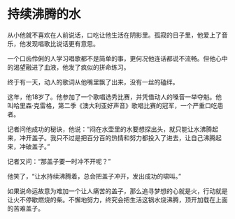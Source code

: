 # 持续沸腾的水

从小他就不喜欢在人前说话，口吃让他生活在阴影里。孤寂的日子里，他爱上了音乐，他发现唱歌比说话更有意思。 

一个口齿伶俐的人学习唱歌都不是简单的事，更何况他连话都说不流畅。但他心中的渴望融进了血液，他发了疯似的拼命练习。 

终于有一天，动人的歌词从他嘴里飘了出来，没有一丝的磕绊。 

这年，他18岁了。他参加了一个歌唱选秀比赛，并凭借动人的嗓音一举夺魁。他叫哈里森·克雷格，第二季《澳大利亚好声音》歌唱比赛的冠军，一个严重口吃患者。 

记者问他成功的秘诀，他说：“闷在水壶里的水要想探出头，就只能让水沸腾起来，冲开盖子。我只不过是把百分百的热情和努力都投入了进去，让自己沸腾起来，冲破盖子。” 

记者又问：“那盖子要一时冲不开呢？” 

他笑了，“让水持续沸腾着，总会把盖子冲开，发出成功的啸叫。” 

如果说命运故意为难加一个让人痛苦的盖子，那么追寻梦想的心就是火，行动就是让火不停歇燃烧的柴。不懈地努力，终究会把生活这锅水烧沸腾，顶开加载在上面的苦难盖子。